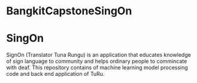 # BangkitCapstoneSingOn

# SingOn
SignOn (Translator Tuna Rungu) is an application that educates knowledge of sign language to community and helps ordinary people to commincate with deaf. This repository contains of machine learning model processing code and back end application of TuRu.
